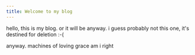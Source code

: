 ```yaml
---
title: Welcome to my blog
---
```


hello, this is my blog. or it will be anyway. i guess probably not this one, it's destined for deletion :-(

anyway. machines of loving grace am i right
